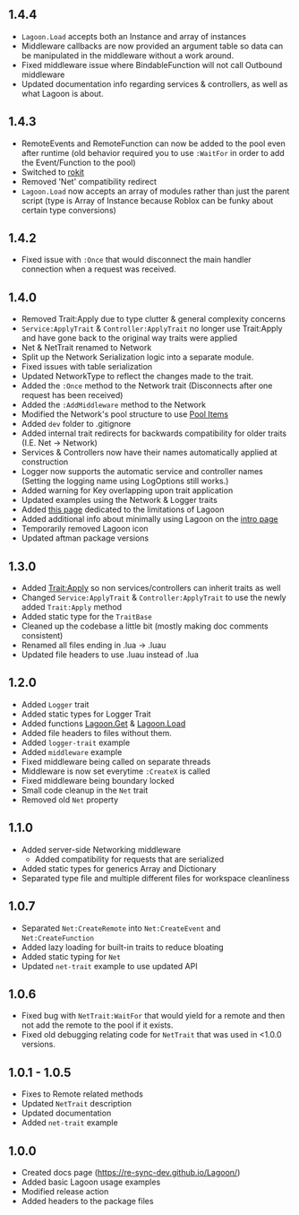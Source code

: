 ## 1.4.4
- `Lagoon.Load` accepts both an Instance and array of instances
- Middleware callbacks are now provided an argument table so data can be manipulated in the middleware without a work around.
- Fixed middleware issue where BindableFunction will not call Outbound middleware
- Updated documentation info regarding services & controllers, as well as what Lagoon is about.

## 1.4.3
- RemoteEvents and RemoteFunction can now be added to the pool even after runtime (old behavior required you to use `:WaitFor` in order to add the Event/Function to the pool)
- Switched to [rokit](https://github.com/rojo-rbx/rokit)
- Removed 'Net' compatibility redirect
- `Lagoon.Load` now accepts an array of modules rather than just the parent script (type is Array of Instance because Roblox can be funky about certain type conversions)

## 1.4.2
- Fixed issue with `:Once` that would disconnect the main handler connection when a request was received.

## 1.4.0
- Removed Trait:Apply due to type clutter & general complexity concerns
- `Service:ApplyTrait` & `Controller:ApplyTrait` no longer use Trait:Apply and have gone back to the original way traits were applied
- Net & NetTrait renamed to Network
- Split up the Network Serialization logic into a separate module.
- Fixed issues with table serialization
- Updated NetworkType to reflect the changes made to the trait.
- Added the `:Once` method to the Network trait (Disconnects after one request has been received)
- Added the `:AddMiddleware` method to the Network
- Modified the Network's pool structure to use [Pool Items](/Lagoon/api/Network#NetworkPoolItem%3CT%3E)
- Added `dev` folder to .gitignore
- Added internal trait redirects for backwards compatibility for older traits (I.E. Net -> Network)
- Services & Controllers now have their names automatically applied at construction
- Logger now supports the automatic service and controller names (Setting the logging name using LogOptions still works.)
- Added warning for Key overlapping upon trait application
- Updated examples using the Network & Logger traits
- Added [this page](/Lagoon/docs/limitations) dedicated to the limitations of Lagoon
- Added additional info about minimally using Lagoon on the [intro page](/Lagoon/docs/intro#do-i-need-to-wrap-everything-in-the-lagoon-api)
- Temporarily removed Lagoon icon
- Updated aftman package versions

## 1.3.0
- Added [Trait:Apply](/Lagoon/api/Trait#Apply) so non services/controllers can inherit traits as well
- Changed `Service:ApplyTrait` & `Controller:ApplyTrait` to use the newly added `Trait:Apply` method
- Added static type for the `TraitBase`
- Cleaned up the codebase a little bit (mostly making doc comments consistent)
- Renamed all files ending in .lua -> .luau
- Updated file headers to use .luau instead of .lua

## 1.2.0
- Added `Logger` trait
- Added static types for Logger Trait
- Added functions [Lagoon.Get](/Lagoon/api/Lagoon#Get) & [Lagoon.Load](/Lagoon/api/Lagoon#Load)
- Added file headers to files without them.
- Added `logger-trait` example
- Added `middleware` example
- Fixed middleware being called on separate threads
- Middleware is now set everytime `:CreateX` is called
- Fixed middleware being boundary locked
- Small code cleanup in the `Net` trait
- Removed old `Net` property

## 1.1.0
- Added server-side Networking middleware
	- Added compatibility for requests that are serialized
- Added static types for generics Array and Dictionary
- Separated type file and multiple different files for workspace cleanliness

## 1.0.7
- Separated `Net:CreateRemote` into `Net:CreateEvent` and `Net:CreateFunction`
- Added lazy loading for built-in traits to reduce bloating
- Added static typing for `Net`
- Updated `net-trait` example to use updated API

## 1.0.6
- Fixed bug with `NetTrait:WaitFor` that would yield for a remote and then not add the remote to the pool if it exists.
- Fixed old debugging relating code for `NetTrait` that was used in <1.0.0 versions.

## 1.0.1 - 1.0.5
- Fixes to Remote related methods
- Updated `NetTrait` description
- Updated documentation
- Added `net-trait` example

## 1.0.0
- Created docs page (https://re-sync-dev.github.io/Lagoon/)
- Added basic Lagoon usage examples
- Modified release action
- Added headers to the package files